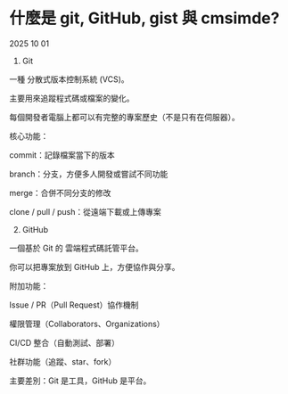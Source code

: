 # 什麼是 git, GitHub, gist 與 cmsimde?
2025 10 01
1. Git

一種 分散式版本控制系統 (VCS)。

主要用來追蹤程式碼或檔案的變化。

每個開發者電腦上都可以有完整的專案歷史（不是只有在伺服器）。

核心功能：

commit：記錄檔案當下的版本

branch：分支，方便多人開發或嘗試不同功能

merge：合併不同分支的修改

clone / pull / push：從遠端下載或上傳專案

2. GitHub

一個基於 Git 的 雲端程式碼託管平台。

你可以把專案放到 GitHub 上，方便協作與分享。

附加功能：

Issue / PR（Pull Request）協作機制

權限管理（Collaborators、Organizations）

CI/CD 整合（自動測試、部署）

社群功能（追蹤、star、fork）

主要差別：Git 是工具，GitHub 是平台。
